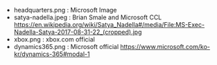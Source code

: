 - headquarters.png : Microsoft Image
- satya-nadella.jpeg : Brian Smale and Microsoft CCL https://en.wikipedia.org/wiki/Satya_Nadella#/media/File:MS-Exec-Nadella-Satya-2017-08-31-22_(cropped).jpg
- xbox.png : xbox.com official
- dynamics365.png : Microsoft official https://www.microsoft.com/ko-kr/dynamics-365#modal-1
